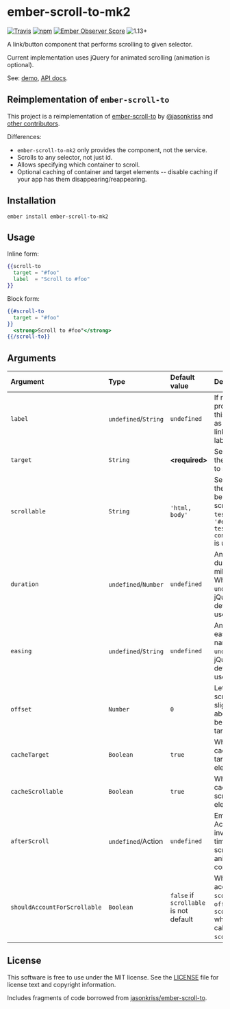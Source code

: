 ember-scroll-to-mk2
===================

[![Travis](https://api.travis-ci.org/lolmaus/ember-scroll-to-mk2.svg?branch=gen-1)](https://travis-ci.org/lolmaus/ember-scroll-to-mk2)
[![npm](https://img.shields.io/npm/v/ember-scroll-to-mk2.svg?maxAge=2592000)](https://www.npmjs.com/package/ember-scroll-to-mk2)
[![Ember Observer Score](https://emberobserver.com/badges/ember-scroll-to-mk2.svg)](https://emberobserver.com/addons/ember-scroll-to-mk2)
![1.13+](https://embadge.io/v1/badge.svg?start=1.13.0)


A link/button component that performs scrolling to given selector.

Current implementation uses jQuery for animated scrolling (animation is optional).

See:
[demo](https://lolmaus.github.io/ember-scroll-to-mk2/),
[API docs](https://lolmaus.github.io/yuidork/#/lolmaus/ember-scroll-to-mk2/gen-1/classes/Component).



Reimplementation of `ember-scroll-to`
-------------------------------------

This project is a reimplementation of [ember-scroll-to](https://github.com/jasonkriss/ember-scroll-to)
by [@jasonkriss](https://github.com/jasonkriss) and
[other contributors](https://github.com/jasonkriss/ember-scroll-to/graphs/contributors).

Differences:

* `ember-scroll-to-mk2` only provides the component, not the service.
* Scrolls to any selector, not just id.
* Allows specifying which container to scroll.
* Optional caching of container and target elements -- disable caching if your app has them disappearing/reappearing.



Installation
------------

    ember install ember-scroll-to-mk2



Usage
-----

Inline form:

```hbs
{{scroll-to
  target = "#foo"
  label  = "Scroll to #foo"
}}
```

Block form:
 
```hbs
{{#scroll-to
  target = "#foo"
}}
  <strong>Scroll to #foo"</strong>
{{/scroll-to}}
```



Arguments
---------

| Argument                     | Type                 | Default  value                         | Description                                                                                  |
|:-----------------------------|:---------------------|:---------------------------------------|:---------------------------------------------------------------------------------------------|
| `label`                      | `undefined`/`String` | `undefined`                            | If no block is provided, this is used as link/button label.                                  |
| `target`                     | `String`             | **\<required>**                        | Selector of the element to scroll to                                                         |
| `scrollable`                 | `String`             | `'html, body'`                         | Selector of the element being scrolled. In `test` env, `'#ember-testing-container'` is used. |
| `duration`                   | `undefined`/`Number` | `undefined`                            | Animation duration in milliseconds. When `undefined`, jQuery's default is used.              |
| `easing`                     | `undefined`/`String` | `undefined`                            | Animation easing name. When `undefined`, jQuery's default is used.                           |
| `offset`                     | `Number`             | `0`                                    | Lets you scroll slightly above or below the target.                                          |
| `cacheTarget`                | `Boolean`            | `true`                                 | Whether to cache the target element.                                                         |
| `cacheScrollable`            | `Boolean`            | `true`                                 | Whether to cache the scrollable element.                                                     |
| `afterScroll`                | `undefined`/Action   | `undefined`                            | Ember Action to invoke every time scrolling animation completes.                             |
| `shouldAccountForScrollable` | `Boolean`            | `false` if `scrollable` is not default | Whether to account for `scollable`'s `offset` and `scolllTop` when calculating `scolllTop`.  |



License
-------

This software is free to use under the MIT license. See the [LICENSE](https://github.com/ember-scroll-to-mk2/blob/gen-1/LICENSE.md) file for license text and copyright information.

Includes fragments of code borrowed from [jasonkriss/ember-scroll-to](https://github.com/jasonkriss/ember-scroll-to/).
